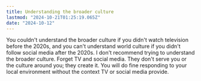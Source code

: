 ```yaml
---
title: Understanding the broader culture
lastmod: "2024-10-21T01:25:19.065Z"
date: "2024-10-12"
---
```


You couldn't understand the broader culture if you didn't watch television before the 2020s, and you can't understand world culture if you didn't follow social media after the 2020s. I don't recommend trying to understand the broader culture. Forget TV and social media. They don't serve you or the culture around you; they create it. You will do fine responding to your local environment without the context TV or social media provide.
